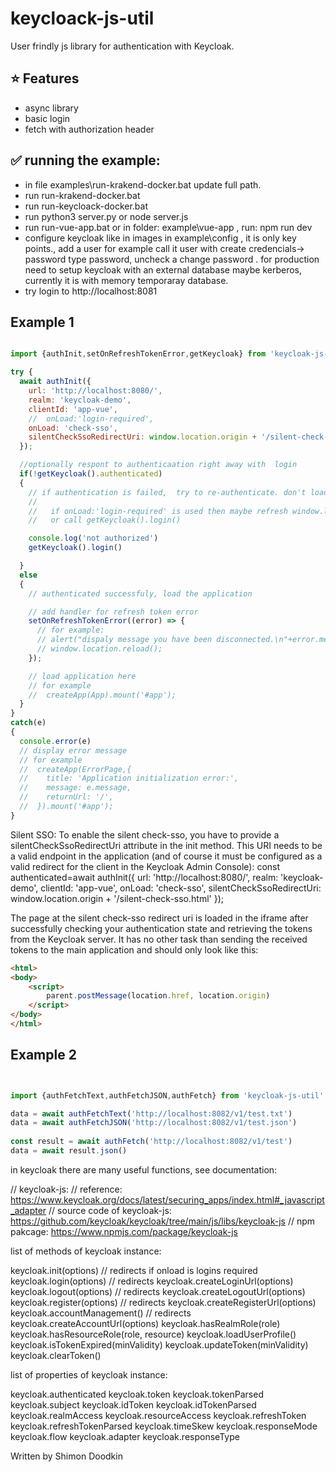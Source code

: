 # keycloack-js-util

User frindly js library for authentication with Keycloak.


## ⭐️ Features

- async library
- basic login
- fetch with authorization header

## ✅ running the example:

- in file examples\run-krakend-docker.bat update full path.
- run run-krakend-docker.bat
- run run-keycloack-docker.bat
- run python3 server.py or node server.js
- run run-vue-app.bat or in folder: example\vue-app , run:  npm run dev
- configure keycloak like in images in example\config   , it is only key points., add a user for example call it user with create credencials-> password type password, uncheck a change password . for production need to setup keycloak with an external database maybe kerberos, currently it is with memory temporaray database.
- try login to http://localhost:8081


##   Example 1

```javascript

import {authInit,setOnRefreshTokenError,getKeycloak} from 'keycloak-js-util'

try {
  await authInit({ 
    url: 'http://localhost:8080/', 
    realm: 'keycloak-demo', 
    clientId: 'app-vue',
    //  onLoad:'login-required',
    onLoad: 'check-sso',
    silentCheckSsoRedirectUri: window.location.origin + '/silent-check-sso.html' 
  });

  //optionally respont to authenticaation right away with  login
  if(!getKeycloak().authenticated) 
  {
    // if authentication is failed,  try to re-authenticate. don't load the application.
    //  
    //   if onLoad:'login-required' is used then maybe refresh window.location.reload().
    //   or call getKeycloak().login() 

    console.log('not authorized')
    getKeycloak().login()    

  }
  else
  {
    // authenticated successfuly, load the application

    // add handler for refresh token error
    setOnRefreshTokenError((error) => { 
      // for example:
      // alert("dispaly message you have been disconnected.\n"+error.message);
      // window.location.reload();
    });

    // load application here
    // for example
    //  createApp(App).mount('#app');
  }
}
catch(e)
{
  console.error(e)
  // display error message
  // for example
  //  createApp(ErrorPage,{
  //    title: 'Application initialization error:',
  //    message: e.message,
  //    returnUrl: '/',
  //  }).mount('#app');
}
```



Silent SSO:
To enable the silent check-sso, you have to provide a silentCheckSsoRedirectUri attribute in the init method. This URI needs to be a valid endpoint in the application (and of course it must be configured as a valid redirect for the client in the Keycloak Admin Console):
  const authenticated=await authInit({ url: 'http://localhost:8080/', realm: 'keycloak-demo', clientId: 'app-vue',
                                                    onLoad: 'check-sso',  silentCheckSsoRedirectUri: window.location.origin + '/silent-check-sso.html' });

The page at the silent check-sso redirect uri is loaded in the iframe after successfully checking your authentication state and retrieving the tokens from the Keycloak server. It has no other task than sending the received tokens to the main application and should only look like this:

```html
<html>
<body>
    <script>
        parent.postMessage(location.href, location.origin)
    </script>
</body>
</html>
```





##   Example 2

```javascript


import {authFetchText,authFetchJSON,authFetch} from 'keycloak-js-util'

data = await authFetchText('http://localhost:8082/v1/test.txt')
data = await authFetchJSON('http://localhost:8082/v1/test.json')
 
const result = await authFetch('http://localhost:8082/v1/test')
data = await result.json()

```



in keycloak there are many useful functions, see documentation:

// keycloak-js:
//   reference: https://www.keycloak.org/docs/latest/securing_apps/index.html#_javascript_adapter
//   source code of keycloak-js: https://github.com/keycloak/keycloak/tree/main/js/libs/keycloak-js
//   npm pakcage: https://www.npmjs.com/package/keycloak-js


list of methods of keycloak instance:

  keycloak.init(options) // redirects if onload is logins required 
  keycloak.login(options) // redirects
  keycloak.createLoginUrl(options)
  keycloak.logout(options) // redirects
  keycloak.createLogoutUrl(options)
  keycloak.register(options) // redirects
  keycloak.createRegisterUrl(options)
  keycloak.accountManagement() // redirects
  keycloak.createAccountUrl(options)
  keycloak.hasRealmRole(role)
  keycloak.hasResourceRole(role, resource)
  keycloak.loadUserProfile()
  keycloak.isTokenExpired(minValidity)
  keycloak.updateToken(minValidity)
  keycloak.clearToken()


list of properties of keycloak instance:

  keycloak.authenticated
  keycloak.token
  keycloak.tokenParsed
  keycloak.subject
  keycloak.idToken
  keycloak.idTokenParsed
  keycloak.realmAccess
  keycloak.resourceAccess
  keycloak.refreshToken
  keycloak.refreshTokenParsed
  keycloak.timeSkew
  keycloak.responseMode
  keycloak.flow
  keycloak.adapter
  keycloak.responseType


Written by Shimon Doodkin
